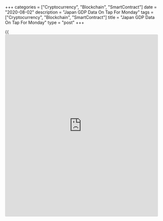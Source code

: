 +++
categories = ["Cryptocurrency", "Blockchain", "SmartContract"]
date = "2020-08-02"
description = "Japan GDP Data On Tap For Monday"
tags = ["Cryptocurrency", "Blockchain", "SmartContract"]
title = "Japan GDP Data On Tap For Monday"
type = "post"
+++

{{<iframe id="large-banner" src="https://www.bounty.group/#slide=5.0" width="100%" height="600" scrolling="no" style="border: 0px solid rgb(216, 221, 230); border-radius: 3px;">}}

Japan will on Monday release final Q1 numbers for gross domestic
product, highlighting a modest day for Asia-Pacific economic activity.
Previously, GDP was called lower by 1.9 percent on quarter and 7.2
percent annualized.

China will see July results for the manufacturing PMI from Caixin, with
forecasts suggesting a score of 51.3 - up slightly from 51.2 in June.

Australia will release July numbers for the Performance of Manufacturing
Index from the Australian Industry Group and for job ads from ANZ. In
June, the manufacturing index score was 51.5, while job ads surged 42.0
percent on month.

Indonesia will see July figures for consumer prices, with forecasts
suggesting an increase of 0.03 percent on month and 1.66 percent on year
- slowing from 0.18 percent on month and 1.96 percent on year in June.
Core CPI is tipped to gain an annual 2.11 percent, easing from 2.26
percent in the previous month.

Finally, several of the regional nations will see July results for their
respective manufacturing PMIs from Markit Economics, including
Indonesia, Japan, Malaysia, the Philippines, South Korea, Taiwan,
Thailand and Vietnam.

For comments and feedback [contact](https://www.playgroundfx.com/contact/): editorial@rtt[news](https://www.letsplayfx.com/blog/forex-news-website/).com

[Economic News][1]

 **What parts of the world are seeing the best (and worst) economic
performances lately? Click[here][2] to check out our [Econ Scorecard][2]
and find out! See up-to-the-moment [ranking](https://www.playgroundfx.com/blog/crypto-exchange-ranking/)s for the best and worst
performers in [GDP][3], [unemployment rate][4], [inflation][5] and much
more.**

   1. www.rtt[news](https://www.letsplayfx.com/blog/forex-news-website/).com/Content/EconomicNews.aspx
   2. www.rtt[news](https://www.letsplayfx.com/blog/forex-news-website/).com/economic-scorecard/world-rank/unemployment-rate/highest-performance.aspx
   3. www.rtt[news](https://www.letsplayfx.com/blog/forex-news-website/).com/economic-scorecard/world-rank/GDP/highest-performance.aspx
   4. www.rtt[news](https://www.letsplayfx.com/blog/forex-news-website/).com/economic-scorecard/world-rank/unemployment-rate/lowest-performance.aspx
   5. www.rtt[news](https://www.letsplayfx.com/blog/forex-news-website/).com/economic-scorecard/world-rank/CPI/highest-performance.aspx
